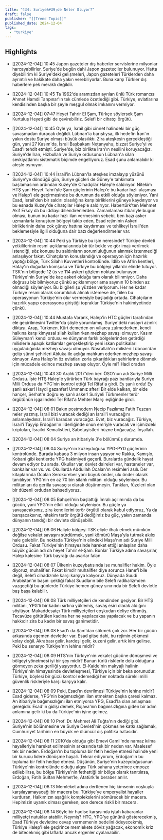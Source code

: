 ```yaml
---
title: "434: Suriye&#39;de Neler Oluyor?"
draft: false
publisher: "[[Trend Topic]]"
published_date: 2024-12-04
tags:
  - "turkiye"
---
```



## Highlights
* [[2024-12-04]] 10:45  Japon gazeteler dış haberler servislerine milyonlar harcayabilirler. Suriye'de bugün dahi Japon gazeteciler bulunuyor. Hatta diyebilirim ki Suriye'deki gelişmeleri, Japon gazeteleri Türklerden daha ayrıntılı ve hakikate daha yakın verebiliyorlar. Buna karşı Türkler dış haberlere pek meraklı değildir.

* [[2024-12-04]] 10:45  Ta 1962'de aramızdan ayrılan ünlü Türk romancısı Ahmet Hamdi Tanpınar'ın tek cümlede özetlediği gibi. Türkiye, evlatlarına kendisinden başka bir şeyle meşgul olmak imkanını vermiyor.

* [[2024-12-04]] 07:47  Heyet Tahrir El Şam, Türkçe söylersek Şam Kurtuluş Heyeti gibi de çevirebiliriz. Selefi bir cihatçı örgütü.

* [[2024-12-04]] 10:45  Öyle ya, İsrail gibi cinnet halindeki bir güç savaşmadan duracak değildi. Lübnan'la barıştıysa, ilk hedefin İran'ın yakın dostu Suriye olması büyük olasılıktı. Zira ateşkesin gerçekleştiği gün, yani 27 Kasım'da, İsrail Başbakanı Netanyahu, bizzat Suriye'yi ve Esad'ı tehdit etmişti. Suriye'de, biz birlikte İran'ın nesilini koruyacağız. Suriye'de İran, Hizbullah ve Suriye ordusunun Lübnan'a silah sevkiyatlarını sistematik biçimde engelliyoruz. Esad şunu anlamalıdır ki ateşle oynuyor.

* [[2024-12-04]] 10:44  İsrail'in Lübnan'la ateşkes imzalayıp yüzünü Suriye'ye döndüğü gün, Suriye güçleri de Güney'e tahkimata başlamasının ardından Kuzey'de Cihadçılar Halep'e saldırıyor. Nitekim HTŞ yani Heyet Tahri'yle Şam güçlerinin Halep'e bu kadar hızlı ulaşması ve Halep'i ele geçirmesinde bu durumun da etkili olduğu söyleniyor. Yani Esad, İsrail'den bir saldırı olasılığına karşı birliklerini güneye kaydırıyor ve bu esnada Kuzey'de cihatçılar Halep'e saldırıyor. Habertürk'ten Mehmet Akif Ersoy da bu iddiayı dillendirenlerden. Zamanlaması itibariyle bugün olması, bunun bu kadar hızlı ilan vermesinin sebebi, ben bazı asker uzmanlarla konuştum bölgeyi takip eden, Esad rejiminin Askeri birliklerinin daha çok güney hattına kaydırması ve tehlikeyi İsrail'den beklemesiyle ilgili olduğuna dair bazı değerlendirmeler var.

* [[2024-12-04]] 10:44  Peki ya Türkiye bu işin neresinde? Türkiye devleti yetkililerinin resmi açıklamalarında bir tür bekle ve gör imajı verilmek istendiği, söz konusu bu saldırıların sorumluluğunun alınmak istenmediği anlaşılıyor fakat. Cihatçıların konuşlandığı ve operasyon için hazırlık yaptığı bölge, Türk Silahlı Kuvvetleri kontrolünde. İdlib ve Afrin kentleri, Hatay'ın doğudan komşusu ve Türkiye bu bölgeyi yıllardır elinde tutuyor. TSK'nın bölgede 12 üs ve 114 askeri gözlem noktası bulunuyor. Türkiye'nin Suriye'de kaç askeri olduğu tam olarak bilinmiyor. Daha doğrusu biz bilmiyoruz çünkü açıklanmıyor ama sayının 10 binden az olmadığı söyleniyor. Bu bilgileri şu yüzden veriyorum. Her ne kadar Türkiye resmi olarak sorumluluk almak istemese de, fiilen bu operasyonun Türkiye'nin olur vermesiyle başladığı ortada. Cihatçıların hazırlık yapıp operasyona giriştiği topraklar Türkiye'nin hakimiyetinde çünkü.

* [[2024-12-04]] 10:44  Mustafa Varank, Halep'in HTC güçleri tarafından ele geçirilmesini Twitter'da şöyle yorumlamış. Suriye'deki nusayri azınlık diktası, Arap, Türkmen, Kürt demeden on yıllarca zulmederken, kendi halkına karşı kimyasal silah kullanırken mezhep savaşı olmuyor. Kasım Süleyman'i kendi ordusu ve dünyanın farklı bölgelerinden getirdiği milislerle apaçık katliamlar gerçekleştirip yeni iskan politikaları uyguladığında mezhep savaşı olmuyor. Nasrallah'ın milisleri Lübnan'dan gelip sünni şehirleri Abluka ile açlığa mahkum ederken mezhep savaşı olmuyor. Ama Halep'in öz evlatları zorla çıkarıldıkları şehirlerine dönmek için mücadele edince mezhep savaşı oluyor. Öyle mi? Hadi oradan

* [[2024-12-04]] 10:43  30 Aralık 2017'den beri ÖSO'nun adı Suriye Milli Ordusu. İşte HTŞ Halep'e yürürken Türk bayrağı pazı bantlarıyla Suriye Milli Ordusu da YPG'nin kontrol ettiği Tel Rifat'a girdi. Ey şanlı ordu! Ey şanlı asker! Haydi gazanfer! Ummanız after! Bir elde kalkan, bir elde hançer, Serhat'e doğru ey şanlı asker! Suriyeli Türkmenler terör örgütünün işgalindeki Tel Rifat'a Mehter Marşı eşliğinde girdi.

* [[2024-12-04]] 08:01  Bakın postmodern Necip Fazılımız Fatih Tezcan neler yazmış. İsrail bizi vuracak dediği an İsrail'i vuracağını anlamalıydınız. İsrail'i karadan vuracağız. Evet, biz vuracağız. Türkiye, İsrail'i Tayyip Erdoğan'ın liderliğinde onun emriyle vuracak ve içimizdeki kriptoları, İsrailci Kemalistleri, Sabetayistleri hüzne boğacağız. İnşallah.

* [[2024-12-04]] 08:04  Suriye an itibariyle 3'e bölünmüş durumda.

* [[2024-12-04]] 08:04  Suriye'nin kuzeydoğusu YPG-PYD güçlerinin kontrolünde. Burada kabaca 3 milyon insan yaşıyor ve Rakka, Kamışlo, Kobani gibi kentlerde YPG hakimiyeti geçerli. Buralarda gündelik hayat devam ediyor bu arada. Okullar var, devlet daireleri var, hastaneler var, bankalar var vs. vs. Okullarda Abdullah Öcalan'ın resimleri asılı. Der kitaplarında Öcalan Serokureber yani büyük önder, ulu önder olarak tanıtılıyor. YPG'nin en az 70 bin silahlı militanı olduğu söyleniyor. Bu militanları da gerilla savaşçısı olarak düşünmeyin. Tankları, füzeleri olan bir düzenli ordudan bahsediyoruz.

* [[2024-12-04]] 08:05  Bahçeli'nin başlattığı İmralı açılımında da bu gücün, yani YPG'nin etkili olduğu söyleniyor. Bu güçle ya savaşacaksınız, zira kendilerini terör örgütü olarak kabul ediyoruz, Ya da barışacaksınız, nitekim terör örgütü dediğimiz bu güç, yakın zamanda dünyanın tanıdığı bir devlete dönüşebilir.

* [[2024-12-04]] 08:06  Haliyle bölgeyi TSK eliyle ilhak etmek mümkün değilse vekalet savaşını sürdürmek, yani kömürü Maşa'yla tutmak akılcı hale gelebilir. Bu noktada Türkiye'nin elindeki Maşa'nın adı Suriye Milli Ordusu. Fakat Türkiye'nin himayesinde hareket ettiği anlaşılan daha büyük gücün adı da heyet Tahrir el-Şam. Bunlar Türkiye adına savaşırlar, Halep kalesine Türk bayrağı da asarlar falan.

* [[2024-12-04]] 08:07  Ülkenin kuzeybatısında ise muhalifler hakim. Öyle diyoruz, muhalifler. Fakat kimdir muhalifler diye sorunca Hanefi bile değil, Selefi cihadizmle karşı karşıya kalıyoruz. Dünyada Suudi Arabistan'ın başını çektiği fakat Suudların bile Selefi radikalizmden vazgeçtiği bu günlerde Türkiye hemen güney sınırında bir Selefi devletle baş başa kalabilir.

* [[2024-12-04]] 08:08  Türk milliyetçileri de kendinden geçiyor. Bir HTŞ militanı, YPG'li bir kadını sırtına yüklemiş, savaş esiri olarak aldığını söylüyor. Mukaddesatçı Türk milliyetçileri coşkudan deliye dönmüş. Tecavüze götürülen kadına her ne yapılacaksa yapılacak ve bu yapanın hakkıdır zira bu kadın bir savaş ganimetidir.

* [[2024-12-04]] 08:08  Esad'ı da Şam'dan sökmek çok zor. Her bir gücün arkasında egemen devletler var. Esad gitse dahi, bu rejimin çökmesi kolay değil. Akrabası gelir, kardeşi gelir, kuzeni gelir, artık kim gelirse. Peki bu senaryo Türkiye'nin lehine midir?

* [[2024-12-04]] 08:09  HTS'nin Türkiye'nin vekalet gücüne dönüşmesi ve bölgeyi yönetmesi iyi bir şey midir? Bunun türlü risklerle dolu olduğunu görmeyen zeka geriliği yaşıyordur. El-Kaide'nin makyajlı halinin Türkiye'nin himayesinde devletleşmesi, Türkiye için bir beka sorunudur. Türkiye, böylesi bir gücü kontrol edemediği her noktada sürekli milli güvenlik riskleriyle karşı karşıya kalır.

* [[2024-12-04]] 08:09  Peki, Esad'ın devrilmesi Türkiye'nin lehine midir? Esad giderse, YPG'nin bağımsızlığını ilan etmekten başka çaresi kalmaz. An itibariyle bağımsızlığını ilan etmiyorsa YPG, Esad'la olan anlaşması gereğidir. Esad'ın gidişi demek, Rojava'nın bağımsızlığına giden bir adım anlamına gelir ki bu da Türkiye'nin işine gelmez.

* [[2024-12-04]] 08:10  Prof. Dr. Mehmet Ali Tuğta'nın dediği gibi. Suriye'nin bölünmesine ve Suriye Devleti'nin çökmesine katkı sağlamak, Cumhuriyet tarihinin en büyük ve ölümcül dış politika hatasıdır.

* [[2024-12-04]] 08:11  2010'da olduğu gibi Emevi Camii'nde namaz kılma hayalleriyle hareket edilmesinin arkasında tek bir neden var. Maalesef tek bir neden. Erdoğan'ın bu topluma bir fetih hediye etmesi halinde yeni bir kurucu lidere dönüşme hayali. Tekrar ediyorum, Erdoğan'ın bu topluma bir fetih hediye etmesi. Düşünün, Suriye'nin kuzeydoğusunun Türkiye'nin kontrolünde olduğu algısı Türk sahana yeterince empoze edilebilirse, bu bölge Türkiye'nin fethettiği bir bölge olarak tanıtılırsa, Erdoğan, Fatih Sultan Mehmet'le, Atatürk'le beraber anılır.

* [[2024-12-04]] 08:13  Memleket adına dertlenen hiç kimsenin coşkuyla karşılayamayacağı bir macera bu. Türkiye'ye emperyalist hayaller kurduran, Halkımızın aşağılık komplekslerini sömürecek bir macera. Hepimizin uyanık olması gereken, son derece riskli bir macera.

* [[2024-12-04]] 08:14  Böyle bir hadise karşısında iştah kabaranlar milliyetçi nutuklar atabilir. Neymiş? HTC, YPG'ye gününü gösterecekmiş, Esad Türkiye devletine cevap vermemenin bedelini ödeyecekmiş, Türkiye Halep'i ele geçirince memlekete döviz yağacak, ekonomik kriz de bitecekmiş gibi laflarla ancak ergenler oyalanabilir.

